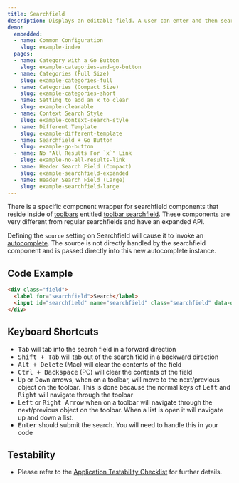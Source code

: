 ```yaml
---
title: Searchfield
description: Displays an editable field. A user can enter and then search for an alphanumeric value within the system. Best used for targeted, keyword-based searches for specific objects.
demo:
  embedded:
  - name: Common Configuration
    slug: example-index
  pages:
  - name: Category with a Go Button
    slug: example-categories-and-go-button
  - name: Categories (Full Size)
    slug: example-categories-full
  - name: Categories (Compact Size)
    slug: example-categories-short
  - name: Setting to add an x to clear
    slug: example-clearable
  - name: Context Search Style
    slug: example-context-search-style
  - name: Different Template
    slug: example-different-template
  - name: Searchfield + Go Button
    slug: example-go-button
  - name: No "All Results For `x`" Link
    slug: example-no-all-results-link
  - name: Header Search Field (Compact)
    slug: example-searchfield-expanded
  - name: Header Search Field (Large)
    slug: example-searchfield-large
---
```


There is a specific component wrapper for searchfield components that reside inside of [toolbars]( ./toolbar/) entitled [toolbar searchfield]( ./toolbar-searchfield). These components are very different from regular searchfields and have an expanded API.

Defining the `source` setting on Searchfield will cause it to invoke an [autocomplete]( ./autocomplete). The source is not directly handled by the searchfield component and is passed directly into this new autocomplete instance.

## Code Example

```html
<div class="field">
  <label for="searchfield">Search</label>
  <input id="searchfield" name="searchfield" class="searchfield" data-options= "{'clearable': 'true'}" placeholder="Type a search term"/>
</div>
```

## Keyboard Shortcuts

- <kbd>Tab</kbd> will tab into the search field in a forward direction
- <kbd>Shift + Tab</kbd> will tab out of the search field in a backward direction
- <kbd>Alt + Delete</kbd> (Mac) will clear the contents of the field
- <kbd>Ctrl + Backspace</kbd> (PC) will clear the contents of the field
- <kbd>Up</kbd> or <kbd>Down</kbd> arrows, when on a toolbar, will move to the next/previous object on the toolbar. This is done because the normal keys of <kbd>Left</kbd> and <kbd>Right</kbd> will navigate through the toolbar
- <kbd>Left</kbd> or <kbd>Right Arrow</kbd> when on a toolbar will navigate through the next/previous object on the toolbar. When a list is open it will navigate up and down a list.
- <kbd>Enter</kbd> should submit the search. You will need to handle this in your code

## Testability

- Please refer to the [Application Testability Checklist](https://design.infor.com/resources/application-testability-checklist) for further details.
